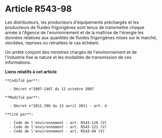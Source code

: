 # Article R543-98

Les distributeurs, les producteurs d'équipements préchargés et les producteurs de fluides frigorigènes sont tenus de
transmettre chaque année à l'Agence de l'environnement et de la maîtrise de l'énergie les données relatives aux quantités de
fluides frigorigènes mises sur le marché, stockées, reprises ou retraitées le cas échéant.

Un arrêté conjoint des ministres chargés de l'environnement et de l'industrie fixe la nature et les modalités de transmission
de ces informations.

**Liens relatifs à cet article**

	**Codifié par**:

	  - Décret n°2007-1467 du 12 octobre 2007

	**Modifié par**:

	  - Décret n°2011-396 du 13 avril 2011 - art. 4

	**Cité par**:

	  - Code de l'environnement - art. R543-116 (V)
	  - Code de l'environnement - art. R543-122 (V)
	  - Code de l'environnement - art. R543-94 (V)
